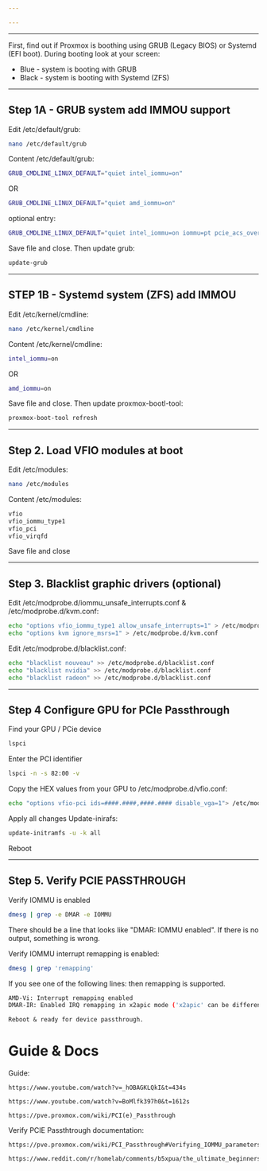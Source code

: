 ```yaml
---

---
```


---
First, find out if Proxmox is boothing using GRUB (Legacy BIOS) or Systemd (EFI boot).
During booting look at your screen:

- Blue - system is booting with GRUB
- Black - system is booting with Systemd (ZFS)
----
Step 1A - GRUB system add IMMOU support
---
Edit /etc/default/grub:
```bash
nano /etc/default/grub
```

Content /etc/default/grub:
```bash
GRUB_CMDLINE_LINUX_DEFAULT="quiet intel_iommu=on"
```
OR
```bash
GRUB_CMDLINE_LINUX_DEFAULT="quiet amd_iommu=on"
```

optional entry:
```bash
GRUB_CMDLINE_LINUX_DEFAULT="quiet intel_iommu=on iommu=pt pcie_acs_override=downstream,multifunction nofb nomodeset video=vesafb:off,efifb:off"
```

Save file and close.
Then update grub:
```bash
update-grub
```

---
STEP 1B - Systemd system (ZFS) add IMMOU
---
Edit /etc/kernel/cmdline:
```bash
nano /etc/kernel/cmdline
```

Content /etc/kernel/cmdline:
```bash
intel_iommu=on
```
OR
```bash
amd_iommu=on
```
	
Save file and close.
Then update proxmox-bootl-tool:
```bash
proxmox-boot-tool refresh
```

---

Step 2. Load VFIO modules at boot
---
Edit /etc/modules:
```bash
nano /etc/modules
```

Content /etc/modules:
```bash
vfio
vfio_iommu_type1
vfio_pci
vfio_virqfd
```

Save file and close

---
Step 3. Blacklist graphic drivers (optional)
---
Edit /etc/modprobe.d/iommu_unsafe_interrupts.conf & /etc/modprobe.d/kvm.conf:
```bash
echo "options vfio_iommu_type1 allow_unsafe_interrupts=1" > /etc/modprobe.d/iommu_unsafe_interrupts.conf
echo "options kvm ignore_msrs=1" > /etc/modprobe.d/kvm.conf
```

Edit /etc/modprobe.d/blacklist.conf:
```bash
echo "blacklist nouveau" >> /etc/modprobe.d/blacklist.conf
echo "blacklist nvidia" >> /etc/modprobe.d/blacklist.conf
echo "blacklist radeon" >> /etc/modprobe.d/blacklist.conf
```

---
Step 4 Configure GPU for PCIe Passthrough
---
Find your GPU / PCie device
```bash
lspci
```

Enter the PCI identifier
```bash
lspci -n -s 82:00 -v
```

Copy the HEX values from your GPU to /etc/modprobe.d/vfio.conf:
```bash
echo "options vfio-pci ids=####.####,####.#### disable_vga=1"> /etc/modprobe.d/vfio.conf
```

Apply all changes
Update-inirafs:
```bash
update-initramfs -u -k all
```

Reboot

---
Step 5. Verify PCIE PASSTHROUGH
---
Verify IOMMU is enabled
```bash
dmesg | grep -e DMAR -e IOMMU
```

There should be a line that looks like "DMAR: IOMMU enabled". If there is no output, something is wrong.

Verify IOMMU interrupt remapping is enabled:

```bash
dmesg | grep 'remapping'	
```

If you see one of the following lines: then remapping is supported.
```bash
AMD-Vi: Interrupt remapping enabled
DMAR-IR: Enabled IRQ remapping in x2apic mode ('x2apic' can be different on old CPUs, but should still work)
```

	Reboot & ready for device passthrough.


# Guide & Docs

Guide:
```	
https://www.youtube.com/watch?v=_hOBAGKLQkI&t=434s
```

```
https://www.youtube.com/watch?v=BoMlfk397h0&t=1612s
```

```
https://pve.proxmox.com/wiki/PCI(e)_Passthrough
````

Verify PCIE Passthtrough documentation:
```
https://pve.proxmox.com/wiki/PCI_Passthrough#Verifying_IOMMU_parameters
```

```
https://www.reddit.com/r/homelab/comments/b5xpua/the_ultimate_beginners_guide_to_gpu_passthrough/
```